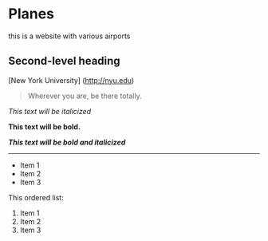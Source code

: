 # Planes
 this is a website with various airports
## Second-level heading
[New York University] (http://nyu.edu)

> Wherever you are, be there totally.

*This text will be italicized*

**This text will be bold.**

***This text will be bold and italicized***

***

- Item 1
- Item 2
- Item 3

This ordered list:
1. Item 1
2. Item 2
3. Item 3
